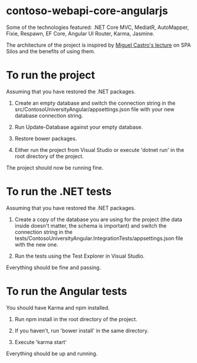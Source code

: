 # contoso-webapi-core-angularjs
Some of the technologies featured: .NET Core MVC, MediatR, AutoMapper, Fixie, Respawn, EF Core, Angular UI Router, Karma, Jasmine.

The architecture of the project is inspired by [Miguel Castro's lecture](https://vimeo.com/113704451) on SPA Silos and the benefits of using them.

# To run the project

Assuming that you have restored the .NET packages.

01. Create an empty database and switch the connection string in the src/ContosoUniversityAngular/appsettings.json file with
your new database connection string.

02. Run Update-Database against your empty database.

03. Restore bower packages.

04. Either run the project from Visual Studio or execute 'dotnet run' in the root directory of the project.

The project should now be running fine.

# To run the .NET tests

Assuming that you have restored the .NET packages.

01. Create a copy of the database you are using for the project (the data inside doesn't matter, the schema is important) and switch the
connection string in the tests/ContosoUniversityAngular.IntegrationTests/appsettings.json file with the new one.

02. Run the tests using the Test Explorer in Visual Studio.

Everything should be fine and passing.

# To run the Angular tests

You should have Karma and npm installed.

01. Run npm install in the root directory of the project.

02. If you haven't, run 'bower install' in the same directory.

03. Execute 'karma start'

Everything should be up and running.
